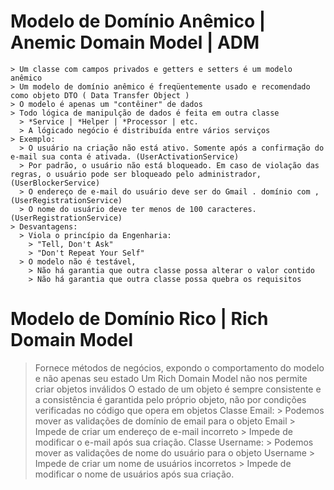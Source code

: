# Modelo de Domínio Anêmico | Anemic Domain Model | ADM
    > Um classe com campos privados e getters e setters é um modelo anêmico
    > Um modelo de domínio anêmico é freqüentemente usado e recomendado como objeto DTO ( Data Transfer Object )
    > O modelo é apenas um "contêiner" de dados
    > Todo lógica de manipulção de dados é feita em outra classe
      > *Service | *Helper | *Processor | etc.
      > A lógicado negócio é distribuída entre vários serviços
    > Exemplo:
      > O usuário na criação não está ativo. Somente após a confirmação do e-mail sua conta é ativada. (UserActivationService)
      > Por padrão, o usuário não está bloqueado. Em caso de violação das regras, o usuário pode ser bloqueado pelo administrador, (UserBlockerService)
      > O endereço de e-mail do usuário deve ser do Gmail . domínio com , (UserRegistrationService)
      > O nome do usuário deve ter menos de 100 caracteres. (UserRegistrationService)
    > Desvantagens:
      > Viola o princípio da Engenharia: 
        > "Tell, Don't Ask"
        > "Don't Repeat Your Self"
      > O modelo não é testável, 
        > Não há garantia que outra classe possa alterar o valor contido
        > Não há garantia que outra classe possa quebra os requisitos

# Modelo de Domínio Rico | Rich Domain Model
  > Fornece métodos de negócios, expondo o comportamento do modelo e não apenas seu estado
  > Um Rich Domain Model não nos permite criar objetos inválidos
  > O estado de um objeto é sempre consistente e a consistência é garantida pelo próprio objeto, não por condições verificadas no código que opera em objetos 
  > Classe Email:
    > Podemos mover as validações de domínio de email para o objeto Email
      > Impede de criar um endereço de e-mail incorreto
      > Impede de modificar o e-mail após sua criação.
  > Classe Username:
    > Podemos mover as validações de nome do usuário para o objeto Username
      > Impede de criar um nome de usuários incorretos
      > Impede de modificar o nome de usuários após sua criação.